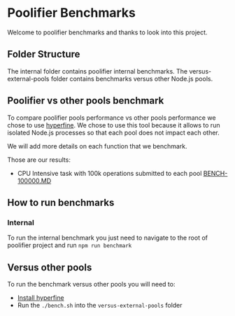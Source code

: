 # Poolifier Benchmarks

Welcome to poolifier benchmarks and thanks to look into this project.

## Folder Structure

The internal folder contains poolifier internal benchmarks.
The versus-external-pools folder contains benchmarks versus other Node.js pools.

## Poolifier vs other pools benchmark

To compare poolifier pools performance vs other pools performance we chose to use [hyperfine](https://github.com/sharkdp/hyperfine).
We chose to use this tool because it allows to run isolated Node.js processes so that each pool does not impact each other.

We will add more details on each function that we benchmark.

Those are our results:

- CPU Intensive task with 100k operations submitted to each pool [BENCH-100000.MD](./versus-external-pools/BENCH-100000.MD)

## How to run benchmarks

### Internal

To run the internal benchmark you just need to navigate to the root of poolifier project and run `npm run benchmark`

## Versus other pools

To run the benchmark versus other pools you will need to:

- [Install hyperfine](https://github.com/sharkdp/hyperfine#installation)
- Run the `./bench.sh` into the `versus-external-pools` folder
